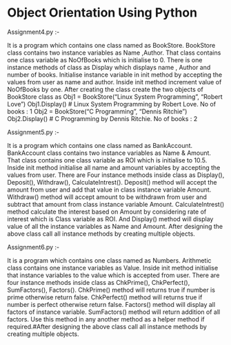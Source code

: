 # Object Orientation Using Python

Assignment4.py :-

It is a program which contains one class named as BookStore.
BookStore class contains two instance variables as Name ,Author.
That class contains one class variable as NoOfBooks which is initialise to 0.
There is one instance methods of class as Display which displays name , Author and number of books.
Initialise instance variable in init method by accepting the values from user as name and author.
Inside init method increment value of NoOfBooks by one.
After creating the class create the two objects of BookStore class as
Obj1 = BookStore(“Linux System Programming”, “Robert Love”)
Obj1.Display() # Linux System Programming by Robert Love. No of books : 1
Obj2 = BookStore(“C Programming”, “Dennis Ritchie”)
Obj2.Display() # C Programming by Dennis Ritchie. No of books : 2

Assignment5.py :-

It is a program which contains one class named as BankAccount.
BankAccount class contains two instance variables as Name & Amount.
That class contains one class variable as ROI which is initialise to 10.5.
Inside init method initialise all name and amount variables by accepting the values from user.
There are Four instance methods inside class as Display(), Deposit(), Withdraw(),
CalculateIntrest().
Deposit() method will accept the amount from user and add that value in class instance variable
Amount.
Withdraw() method will accept amount to be withdrawn from user and subtract that amount
from class instance variable Amount.
CalculateIntrest() method calculate the interest based on Amount by considering rate of interest
which is Class variable as ROI.
And Display() method will display value of all the instance variables as Name and Amount.
After designing the above class call all instance methods by creating multiple objects.

Assignment6.py :-

It is a program which contains one class named as Numbers.
Arithmetic class contains one instance variables as Value.
Inside init method initialise that instance variables to the value which is accepted from user.
There are four instance methods inside class as ChkPrime(), ChkPerfect(), SumFactors(),
Factors().
ChkPrime() method will returns true if number is prime otherwise return false.
ChkPerfect() method will returns true if number is perfect otherwise return false.
Factors() method will display all factors of instance variable.
SumFactors() method will return addition of all factors. Use this method in any another method
as a helper method if required.#After designing the above class call all instance methods by creating multiple objects.   
